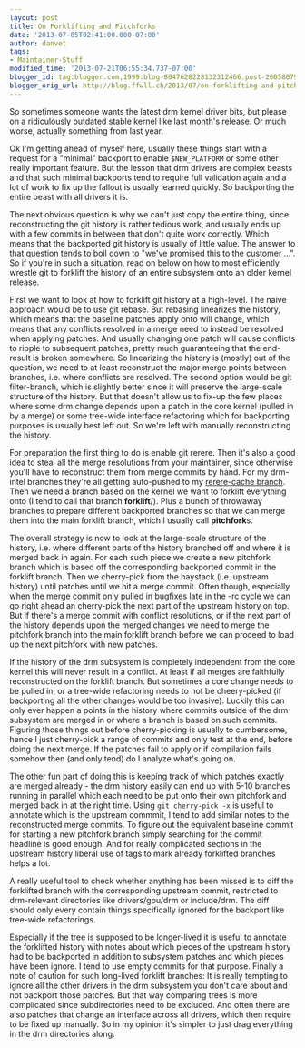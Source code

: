 ```yaml
---
layout: post
title: On Forklifting and Pitchforks
date: '2013-07-05T02:41:00.000-07:00'
author: danvet
tags:
- Maintainer-Stuff
modified_time: '2013-07-21T06:55:34.737-07:00'
blogger_id: tag:blogger.com,1999:blog-8047628228132312466.post-2605807993115082017
blogger_orig_url: http://blog.ffwll.ch/2013/07/on-forklifting-and-pitchforks.html
---
```


<p>So sometimes someone wants the latest drm kernel driver bits, but please on a ridiculously outdated stable kernel like last month's release. Or much worse, actually something from last year. </p><p>Ok I'm getting ahead of myself here, usually these things start with a request for a "minimal" backport to enable <code>$NEW_PLATFORM</code> or some other really important feature. But the lesson that drm drivers are complex beasts and that such minimal backports tend to require full validation again and a lot of work to fix up the fallout is usually learned quickly. So backporting the entire beast with all drivers it is. </p><p>The next obvious question is why we can't just copy the entire thing, since reconstructing the git history is rather tedious work, and usually ends up with a few commits in between that don't quite work correctly. Which means that the backported git history is usually of little value. The answer to that question tends to boil down to "we've promised this to the customer ...". So if you're in such a situation, read on below on how to most efficiently wrestle git to forklift the history of an entire subsystem onto an older kernel release. </p><a name='more'></a><p>First we want to look at how to forklift git history at a high-level. The naive approach would be to use git rebase. But rebasing linearizes the history, which means that the baseline patches apply onto will change, which means that any conflicts resolved in a merge need to instead be resolved when applying patches. And usually changing one patch will cause conflicts to ripple to subsequent patches, pretty much guaranteeing that the end-result is broken somewhere. So linearizing the history is (mostly) out of the question, we need to at least reconstruct the major merge points between branches, i.e. where conflicts are resolved. The second option would be git filter-branch, which is slightly better since it will preserve the large-scale structure of the history. But that doesn't allow us to fix-up the few places where some drm change depends upon a patch in the core kernel (pulled in by a merge) or some tree-wide interface refactoring which for backporting purposes is usually best left out. So we're left with manually reconstructing the history. </p><p>For preparation the first thing to do is enable git rerere. Then it's also a good idea to steal all the merge resolutions from your maintainer, since otherwise you'll have to reconstruct them from merge commits by hand. For my drm-intel branches they're all getting auto-pushed to my <a href="http://cgit.freedesktop.org/~danvet/drm-intel/log/?h=rerere-cache">rerere-cache branch</a>. Then we need a branch based on the kernel we want to forklift everything onto (I tend to call that branch <b>forklift</b>/<baseline>). Plus a bunch of throwaway branches to prepare different backported branches so that we can merge them into the main forklift branch, which I usually call <b>pitchfork</b>s. </p><p>The overall strategy is now to look at the large-scale structure of the history, i.e. where different parts of the history branched off and where it is merged back in again. For each such piece we create a new pitchfork branch which is based off the corresponding backported commit in the forklift branch. Then we cherry-pick from the haystack (i.e. upstream history) until patches until we hit a merge commit. Often though, especially when the merge commit only pulled in bugfixes late in the -rc cycle we can go right ahead an cherry-pick the next part of the upstream history on top. But if there's a merge commit with conflict resolutions, or if the next part of the history depends upon the merged changes we need to merge the pitchfork branch into the main forklift branch before we can proceed to load up the next pitchfork with new patches. </p><p>If the history of the drm subsystem is completely independent from the core kernel this will never result in a conflict. At least if all merges are faithfully reconstructed on the forklift branch. But sometimes a core change needs to be pulled in, or a tree-wide refactoring needs to not be cheery-picked (if backporting all the other changes would be too invasive). Luckily this can only ever happen a points in the history where commits outside of the drm subsystem are merged in or where a branch is based on such commits. Figuring those things out before cherry-picking is usually to cumbersome, hence I just cherry-pick a range of commits and only test at the end, before doing the next merge. If the patches fail to apply or if compilation fails somehow then (and only tend) do I analyze what's going on. </p><p>The other fun part of doing this is keeping track of which patches exactly are merged already - the drm history easily can end up with 5-10 branches running in parallel which each need to be put onto their own pitchfork and merged back in at the right time. Using <code>git cherry-pick -x</code> is useful to annotate which is the upstream commmit, I tend to add similar notes to the reconstructed merge commits. To figure out the equivalent baseline commit for starting a new pitchfork branch simply searching for the commit headline is good enough. And for really complicated sections in the upstream history liberal use of tags to mark already forklifted branches helps a lot. </p><p>A really useful tool to check whether anything has been missed is to diff the forklifted branch with the corresponding upstream commit, restricted to drm-relevant directories like drivers/gpu/drm or include/drm. The diff should only every contain things specifically ignored for the backport like tree-wide refactorings.  </p><p>Especially if the tree is supposed to be longer-lived it is useful to annotate the forklifted history with notes about which pieces of the upstream history had to be backported in addition to subsystem patches and which pieces have been ignore. I tend to use empty commits for that purpose. Finally a note of caution for such long-lived forklift branches: It is really tempting to ignore all the other drivers in the drm subsystem you don't care about and not backport those patches. But that way comparing trees is more complicated since subdirectories need to be excluded. And often there are also patches that change an interface across all drivers, which then require to be fixed up manually. So in my opinion it's simpler to just drag everything in the drm directories along. </p> 